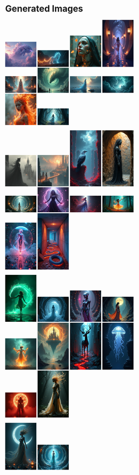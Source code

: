 # Generated Images



<img src="2025_07_07_01.png" width="100"/> <img src="2025_07_07_02.png" width="100"/> <img src="2025_07_07_03.png" width="100"/> <img src="2025_07_07_04.png" width="100"/> <img src="2025_07_07_05.png" width="100"/> <img src="2025_07_07_06.png" width="100"/> <img src="2025_07_07_07.png" width="100"/> <img src="2025_07_07_08.png" width="100"/> <img src="2025_07_07_09.png" width="100"/> <img src="2025_07_07_10.png" width="100"/>

<img src="2025_07_07_11.png" width="100"/> <img src="2025_07_07_12.png" width="100"/> <img src="2025_07_07_13.png" width="100"/> <img src="2025_07_07_14.png" width="100"/> <img src="2025_07_07_15.png" width="100"/> <img src="2025_07_07_16.png" width="100"/> <img src="2025_07_07_17.png" width="100"/> <img src="2025_07_07_18.png" width="100"/> <img src="2025_07_07_19.png" width="100"/> <img src="2025_07_07_20.png" width="100"/>

<img src="2025_07_07_21.png" width="100"/> <img src="2025_07_07_22.png" width="100"/> <img src="2025_07_07_23.png" width="100"/> <img src="2025_07_07_24.png" width="100"/> <img src="2025_07_07_25.png" width="100"/> <img src="2025_07_07_26.png" width="100"/> <img src="2025_07_07_27.png" width="100"/> <img src="2025_07_07_28.png" width="100"/> <img src="2025_07_07_29.png" width="100"/> <img src="2025_07_07_30.png" width="100"/>

<img src="2025_07_07_31.png" width="100"/> <img src="2025_07_07_32.png" width="100"/>
